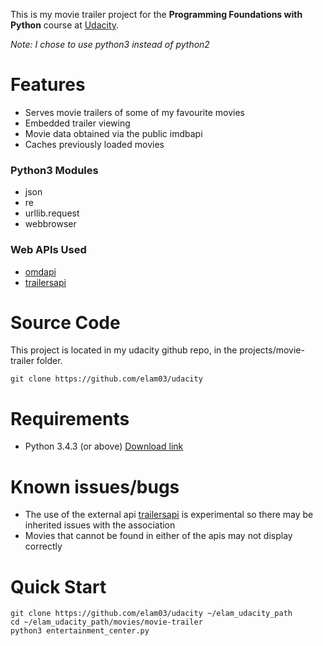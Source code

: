 This is my movie trailer project for the  **Programming Foundations with Python** course at [Udacity](https://www.udacity.com).

*Note: I chose to use python3 instead of python2*

# Features
* Serves movie trailers of some of my favourite movies
* Embedded trailer viewing
* Movie data obtained via the public imdbapi
* Caches previously loaded movies

 ### Python3 Modules
 * json
 * re
 * urllib.request
 * webbrowser

 ### Web APIs Used
 * [omdapi](http://www.omdbapi.com)
 * [trailersapi](http://trailersapi.com)

# Source Code
This project is located in my udacity github repo, in the projects/movie-trailer folder.
```
git clone https://github.com/elam03/udacity
```

# Requirements
* Python 3.4.3 (or above) [Download link](https://www.python.org/downloads/release/python-343)

# Known issues/bugs
* The use of the external api [trailersapi](http://trailersapi.com) is experimental so there may be inherited issues with the association
* Movies that cannot be found in either of the apis may not display correctly

# Quick Start
```
git clone https://github.com/elam03/udacity ~/elam_udacity_path
cd ~/elam_udacity_path/movies/movie-trailer
python3 entertainment_center.py
```
